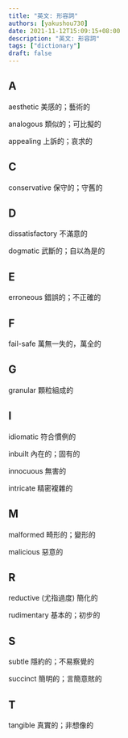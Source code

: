 ```yaml
---
title: "英文: 形容詞"
authors: [yakushou730]
date: 2021-11-12T15:09:15+08:00
description: "英文: 形容詞"
tags: ["dictionary"]
draft: false
---
```

## A
aesthetic 美感的；藝術的

analogous 類似的；可比擬的

appealing 上訴的；哀求的

## C
conservative 保守的；守舊的

## D
dissatisfactory 不滿意的

dogmatic 武斷的；自以為是的

## E
erroneous 錯誤的；不正確的

## F
fail-safe 萬無一失的，萬全的

## G
granular 顆粒組成的

## I
idiomatic 符合慣例的

inbuilt 內在的；固有的

innocuous 無害的

intricate 精密複雜的

## M
malformed 畸形的；變形的

malicious 惡意的

## R
reductive (尤指過度) 簡化的

rudimentary 基本的；初步的

## S
subtle 隱約的；不易察覺的

succinct 簡明的；言簡意賅的

## T
tangible 真實的；非想像的
